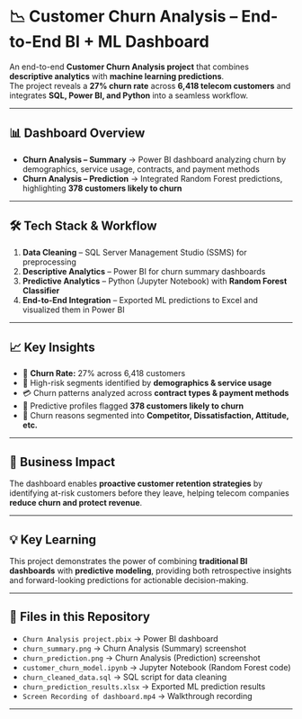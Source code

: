 # 📉 Customer Churn Analysis – End-to-End BI + ML Dashboard

An end-to-end **Customer Churn Analysis project** that combines **descriptive analytics** with **machine learning predictions**.  
The project reveals a **27% churn rate** across **6,418 telecom customers** and integrates **SQL, Power BI, and Python** into a seamless workflow.  

---

## 📊 Dashboard Overview
- **Churn Analysis – Summary** → Power BI dashboard analyzing churn by demographics, service usage, contracts, and payment methods  
- **Churn Analysis – Prediction** → Integrated Random Forest predictions, highlighting **378 customers likely to churn**  

---

## 🛠️ Tech Stack & Workflow
1. **Data Cleaning** – SQL Server Management Studio (SSMS) for preprocessing  
2. **Descriptive Analytics** – Power BI for churn summary dashboards  
3. **Predictive Analytics** – Python (Jupyter Notebook) with **Random Forest Classifier**  
4. **End-to-End Integration** – Exported ML predictions to Excel and visualized them in Power BI  

---

## 📈 Key Insights
- 📌 **Churn Rate:** 27% across 6,418 customers  
- 👥 High-risk segments identified by **demographics & service usage**  
- 💳 Churn patterns analyzed across **contract types & payment methods**  
- 🔮 Predictive profiles flagged **378 customers likely to churn**  
- 📂 Churn reasons segmented into **Competitor, Dissatisfaction, Attitude, etc.**  

---

## 🎯 Business Impact
The dashboard enables **proactive customer retention strategies** by identifying at-risk customers before they leave, helping telecom companies **reduce churn and protect revenue**.  

---

## 💡 Key Learning
This project demonstrates the power of combining **traditional BI dashboards** with **predictive modeling**, providing both retrospective insights and forward-looking predictions for actionable decision-making.  

---

## 📂 Files in this Repository
- `Churn Analysis project.pbix` → Power BI dashboard  
- `churn_summary.png` → Churn Analysis (Summary) screenshot  
- `churn_prediction.png` → Churn Analysis (Prediction) screenshot  
- `customer_churn_model.ipynb` → Jupyter Notebook (Random Forest code)  
- `churn_cleaned_data.sql` → SQL script for data cleaning  
- `churn_prediction_results.xlsx` → Exported ML prediction results  
- `Screen Recording of dashboard.mp4` → Walkthrough recording  

---
